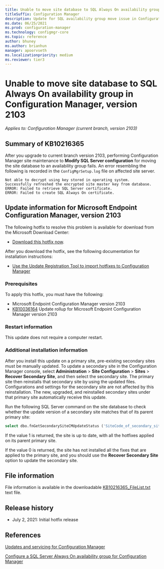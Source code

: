 ```yaml
---
title: Unable to move site database to SQL Always On availability group in Configuration Manager, version 2103
titleSuffix: Configuration Manager
description: Update for SQL availability group move issue in Configuration Manager 2103
ms.date: 06/25/2021
ms.prod: configuration-manager
ms.technology: configmgr-core
ms.topic: reference
author: bhuney
ms.author: brianhun
manager: apoorvseth
ms.localizationpriority: medium
ms.reviewer: tier3
---
```


# Unable to move site database to SQL Always On availability group in Configuration Manager, version 2103

*Applies to: Configuration Manager (current branch, version 2103)*

## Summary of KB10216365

After you upgrade to current branch version 2103, performing Configuration Manager site maintenance to **Modify SQL Server configuration** for moving the site database to an availability group fails. An error resembling the following is recorded in the `ConfigMgrSetup.log` file on affected site server.

```text
Not able to decrypt using key stored in operating system.
Successfully refreshed the encrypted site master key from database.
ERROR: Failed to retrieve SQL Server certificate.
ERROR: Failed to create SQL Always On certificate.
```

## Update information for Microsoft Endpoint Configuration Manager, version 2103

The following hotfix to resolve this problem is available for download from the Microsoft Download Center:  

- [Download this hotfix now](https://download.microsoft.com/download/d/f/9/df977979-a7a1-4d72-bbb0-b1ca24801e2c/KB10216365/CM2103-KB10216365.ConfigMgr.Update.exe).

After you download the hotfix, see the following documentation for installation instructions:  

- [Use the Update Registration Tool to import hotfixes to Configuration Manager](../../core/servers/manage/use-the-update-registration-tool-to-import-hotfixes.md)

### Prerequisites

To apply this hotfix, you must have the following:

- Microsoft Endpoint Configuration Manager version 2103
- [KB10036164](./10036164.md) Update rollup for Microsoft Endpoint Configuration Manager version 2103

### Restart information

This update does not require a computer restart.

### Additional installation information

After you install this update on a primary site, pre-existing secondary sites must be manually updated. To update a secondary site in the Configuration Manager console, select **Administration** > **Site Configuration** > **Sites** >  **Recover Secondary Site**, and then select the secondary site. The primary site then reinstalls that secondary site by using the updated files. Configurations and settings for the secondary site are not affected by this reinstallation. The new, upgraded, and reinstalled secondary sites under that primary site automatically receive this update.

Run the following SQL Server command on the site database to check whether the update version of a secondary site matches that of its parent primary site:

```sql
select dbo.fnGetSecondarySiteCMUpdateStatus ('SiteCode_of_secondary_site')
```

If the value 1 is returned, the site is up to date, with all the hotfixes applied on its parent primary site.

If the value 0 is returned, the site has not installed all the fixes that are applied to the primary site, and you should use the **Recover Secondary Site** option to update the secondary site.

## File information

File information is available in the downloadable [KB10216365_FileList.txt](https://aka.ms/KB10216365_FileList) text file.

## Release history

- July 2, 2021: Initial hotfix release

## References

[Updates and servicing for Configuration Manager](../../core/servers/manage/updates.md)

[Configure a SQL Server Always On availability group for Configuration Manager](../../core/servers/deploy/configure/configure-aoag.md)